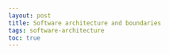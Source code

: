 ```yaml
---
layout: post
title: Software architecture and boundaries
tags: software-architecture
toc: true
---
```


